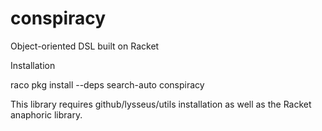 # conspiracy
Object-oriented DSL built on Racket

Installation

raco pkg install --deps search-auto conspiracy

This library requires github/lysseus/utils installation as well as the Racket anaphoric library.
